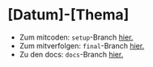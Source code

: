 # [Datum]-[Thema]

-   Zum mitcoden: `setup`-Branch [hier.](https://github.com/Code-Club-WD-23-3-b/[repo-name]/tree/setup)
-   Zum mitverfolgen: `final`-Branch [hier.](https://github.com/Code-Club-WD-23-3-b/[repo-name]/tree/final)
-   Zu den docs: `docs`-Branch [hier.](https://github.com/Code-Club-WD-23-3-b/[repo-name]/tree/docs)



